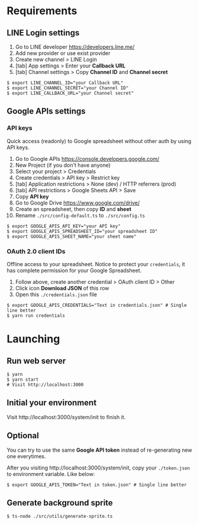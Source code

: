 
# Requirements

## LINE Login settings

1. Go to LINE developer https://developers.line.me/
2. Add new provider or use exist provider
3. Create new channel > LINE Login
4. [tab] App settings > Enter your **Callback URL**
5. [tab] Channel settings > Copy **Channel ID** and **Channel secret**

```shell
$ export LINE_CHANNEL_ID="your Callback URL"
$ export LINE_CHANNEL_SECRET="your Channel ID"
$ export LINE_CALLBACK_URL="your Channel secret"
```

## Google APIs settings

### API keys

Quick access (readonly) to Google spreadsheet without other auth by using API keys.

1. Go to Google APIs https://console.developers.google.com/
2. New Project (if you don't have anyone)
3. Select your project > Credentials
4. Create credentials > API key > Restrict key
5. [tab] Application restrictions > None (dev) / HTTP referrers (prod)
6. [tab] API restrictions > Google Sheets API > Save
7. Copy **API key**
8. Go to Google Drive https://www.google.com/drive/
9. Create an spreadsheet, then copy **ID** and **sheet**
10. Rename `./src/config-default.ts` to `./src/config.ts`

```shell
$ export GOOGLE_APIS_API_KEY="your API key"
$ export GOOGLE_APIS_SPREADSHEET_ID="your spreadsheet ID"
$ export GOOGLE_APIS_SHEET_NAME="your sheet name"
```

### OAuth 2.0 client IDs

Offline access to your spreadsheet. Notice to protect your `credentials`, it has complete permission for your Google Spreadsheet.

1. Follow above, create another credential > OAuth client ID > Other
2. Click icon **Download JSON** of this row
3. Open this `./credentials.json` file

```shell
$ export GOOGLE_APIS_CREDENTIALS="Text in credentials.json" # Single line better
$ yarn run credentials
```


# Launching

## Run web server

```shell
$ yarn
$ yarn start
# Visit http://localhost:3000
```

## Initial your environment

Visit http://localhost:3000/system/init to finish it.


## Optional

You can try to use the same **Google API token** instead of re-generating new one everytimes.

After you visiting http://localhost:3000/system/init, copy your `./token.json` to environment variable. Like below:

```shell
$ export GOOGLE_APIS_TOKEN="Text in token.json" # Single line better
```

## Generate background sprite

```shell
$ ts-node ./src/utils/generate-sprite.ts
```
